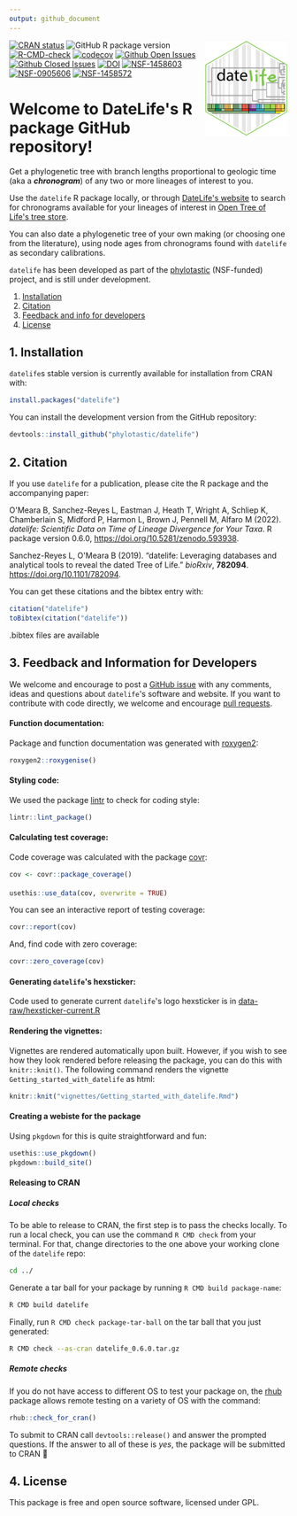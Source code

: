 ```yaml
---
output: github_document
---
```


<!-- README.md is generated from README.Rmd. Please edit THIS file -->


<img src='man/figures/datelife-hexsticker-ai.png' align='right' style='width:150px' />

<!-- badges: start -->

<!-- [![R build status](https://github.com/phylotastic/datelife/workflows/R-CMD-check/badge.svg)](https://github.com/phylotastic/datelife/actions) -->
[![CRAN status](https://www.r-pkg.org/badges/version/datelife)](https://CRAN.R-project.org/package=datelife)
![GitHub R package version](https://img.shields.io/github/r-package/v/phylotastic/datelife?color=green)
[![R-CMD-check](https://github.com/phylotastic/datelife/workflows/R-CMD-check/badge.svg)](https://github.com/phylotastic/datelife/actions)
[![codecov](https://codecov.io/gh/phylotastic/datelife/branch/master/graph/badge.svg)](https://app.codecov.io/gh/phylotastic/datelife)
[![Github Open Issues](https://img.shields.io/github/issues-raw/phylotastic/datelife.svg)](https://github.com/phylotastic/datelife/issues)
[![Github Closed Issues](https://img.shields.io/github/issues-closed-raw/phylotastic/datelife.svg)](https://github.com/phylotastic/datelife/issues?q=is%3Aissue+is%3Aclosed)
[![DOI](https://zenodo.org/badge/23036/phylotastic/datelife.svg)](https://zenodo.org/badge/latestdoi/23036/phylotastic/datelife)
[![NSF-1458603](https://img.shields.io/badge/NSF-1458603-white.svg)](https://nsf.gov/awardsearch/showAward?AWD_ID=1458603)
[![NSF-0905606](https://img.shields.io/badge/NSF-0905606-white.svg)](https://nsf.gov/awardsearch/showAward?AWD_ID=0905606)
[![NSF-1458572](https://img.shields.io/badge/NSF-1458572-white.svg)](https://nsf.gov/awardsearch/showAward?AWD_ID=1458572)
<!-- badges: end -->

# Welcome to DateLife's R package GitHub repository!

Get a phylogenetic tree with branch lengths proportional to geologic time (aka a
_**chronogram**_) of any two or more lineages of interest to you.

Use the `datelife` R package locally, or through [DateLife's website](http://datelife.opentreeoflife.org/query/) to search for chronograms available for your lineages of interest in [Open Tree of Life's tree store](https://tree.opentreeoflife.org/curator).

You can also date a phylogenetic tree of your own making (or choosing one from the literature), using node ages from chronograms found with `datelife` as secondary calibrations.

`datelife` has been developed as part of the [phylotastic](http://phylotastic.org/) (NSF-funded) project, and is still under development.

1. [Installation](#installation)
1. [Citation](#citation)
1. [Feedback and info for developers](#feedback)
1. [License](#license)


## 1. Installation

`datelife`s stable version is currently available for installation from CRAN with:


```r
install.packages("datelife")
```

You can install the development version from the GitHub repository:


```r
devtools::install_github("phylotastic/datelife")
```

## 2. Citation

If you use `datelife` for a publication, please cite the R package and the accompanying paper:

<p>O'Meara B, Sanchez-Reyes L, Eastman J, Heath T, Wright A, Schliep K, Chamberlain S, Midford P, Harmon L, Brown J, Pennell M, Alfaro M (2022).
<em>datelife: Scientific Data on Time of Lineage Divergence for Your Taxa</em>.
R package version 0.6.0, <a href="https://doi.org/10.5281/zenodo.593938">https://doi.org/10.5281/zenodo.593938</a>. 
</p>

<p>Sanchez-Reyes L, O'Meara B (2019).
&ldquo;datelife: Leveraging databases and analytical tools to reveal the dated Tree of Life.&rdquo;
<em>bioRxiv</em>, <b>782094</b>.
<a href="https://doi.org/10.1101/782094">https://doi.org/10.1101/782094</a>. 
</p>

You can get these citations and the bibtex entry with:

```r
citation("datelife")
toBibtex(citation("datelife"))
```

.bibtex files are available

## 3. Feedback and Information for Developers

We welcome and encourage to post a [GitHub issue](https://github.com/phylotastic/datelife/issues/new)
with any comments, ideas and questions about `datelife`'s software and website.
If you want to contribute with code directly, we welcome and encourage [pull requests](https://github.com/phylotastic/datelife/pulls).

#### Function documentation:

Package and function documentation was generated with [roxygen2](https://CRAN.R-project.org/package=roxygen2):


```r
roxygen2::roxygenise()
```

#### Styling code:

We used the package [lintr](https://CRAN.R-project.org/package=lintr) to check for coding style:


```r
lintr::lint_package()
```

#### Calculating test coverage:

Code coverage was calculated with the package [covr](https://CRAN.R-project.org/package=covr):


```r
cov <- covr::package_coverage()

usethis::use_data(cov, overwrite = TRUE)
```

You can see an interactive report of testing coverage:


```r
covr::report(cov)
```

And, find code with zero coverage:


```r
covr::zero_coverage(cov)
```

#### Generating `datelife`'s hexsticker:

Code used to generate current `datelife`'s logo hexsticker is in [data-raw/hexsticker-current.R](https://github.com/phylotastic/datelife/blob/master/data-raw/hexsticker-current.R)

#### Rendering the vignettes:

Vignettes are rendered automatically upon built. However, if you wish to see how they look rendered before releasing the package, you can do this with `knitr::knit()`. The following command renders the vignette `Getting_started_with_datelife` as html:



```r
knitr::knit("vignettes/Getting_started_with_datelife.Rmd")
```

#### Creating a webiste for the package

Using `pkgdown` for this is quite straightforward and fun:

```r
usethis::use_pkgdown()
pkgdown::build_site()
```


#### Releasing to CRAN

##### Local checks

To be able to release to CRAN, the first step is to pass the checks locally. To run a local check, you can use the command `R CMD check` from your terminal. For that, change directories to the one above your working clone of the `datelife` repo:

``` bash
cd ../
```

Generate a tar ball for your package by running `R CMD build package-name`:

``` bash
R CMD build datelife
```

Finally, run `R CMD check package-tar-ball` on the tar ball that you just generated:

``` bash
R CMD check --as-cran datelife_0.6.0.tar.gz
```

##### Remote checks

If you do not have access to different OS to test your package on, the [rhub](https://CRAN.R-project.org/package=rhub) package allows remote testing on a variety of OS with the command:


```r
rhub::check_for_cran()
```

To submit to CRAN call `devtools::release()` and answer the prompted questions. If the answer to all of these is _yes_, the package will be submitted to CRAN :rocket:



## 4. License

This package is free and open source software, licensed under GPL.
